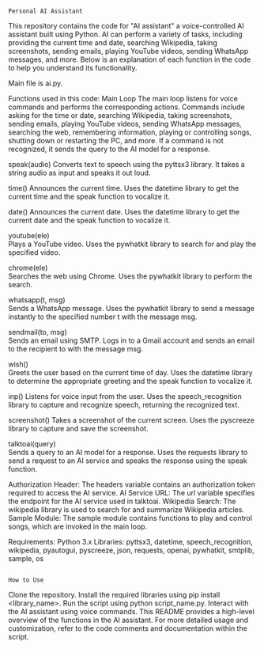                                                                                                 Personal AI Assistant

This repository contains the code for "AI assistant" a voice-controlled AI assistant built using Python. AI can perform a variety of tasks, including providing the current time and date, searching Wikipedia, taking screenshots, sending emails, playing YouTube videos, sending WhatsApp messages, and more. Below is an explanation of each function in the code to help you understand its functionality.

Main file is ai.py.

Functions used in this code:
Main Loop
The main loop listens for voice commands and performs the corresponding actions.
Commands include asking for the time or date, searching Wikipedia, taking screenshots, sending emails, playing YouTube videos, sending WhatsApp messages, searching the web, remembering information, playing or controlling songs, shutting down or restarting the PC, and more.
If a command is not recognized, it sends the query to the AI model for a response.

speak(audio)
Converts text to speech using the pyttsx3 library.
It takes a string audio as input and speaks it out loud.

time()
Announces the current time.
Uses the datetime library to get the current time and the speak function to vocalize it.

date()
Announces the current date.
Uses the datetime library to get the current date and the speak function to vocalize it.

youtube(ele)  
 Plays a YouTube video.
Uses the pywhatkit library to search for and play the specified video.

chrome(ele)  
 Searches the web using Chrome.
Uses the pywhatkit library to perform the search.

whatsapp(t, msg)  
 Sends a WhatsApp message.
Uses the pywhatkit library to send a message instantly to the specified number t with the message msg.

sendmail(to, msg)  
 Sends an email using SMTP.
Logs in to a Gmail account and sends an email to the recipient to with the message msg.

wish()  
 Greets the user based on the current time of day.
Uses the datetime library to determine the appropriate greeting and the speak function to vocalize it.

inp()
Listens for voice input from the user.
Uses the speech_recognition library to capture and recognize speech, returning the recognized text.

screenshot()
Takes a screenshot of the current screen.
Uses the pyscreeze library to capture and save the screenshot.

talktoai(query)  
 Sends a query to an AI model for a response.
Uses the requests library to send a request to an AI service and speaks the response using the speak function.

Authorization Header: The headers variable contains an authorization token required to access the AI service.
AI Service URL: The url variable specifies the endpoint for the AI service used in talktoai.
Wikipedia Search: The wikipedia library is used to search for and summarize Wikipedia articles.
Sample Module: The sample module contains functions to play and control songs, which are invoked in the main loop.

Requirements:
Python 3.x
Libraries:
pyttsx3, datetime, speech_recognition, wikipedia, pyautogui, pyscreeze, json, requests, openai, pywhatkit, smtplib, sample, os

                                                                                                        How to Use

Clone the repository.
Install the required libraries using pip install <library_name>.
Run the script using python script_name.py.
Interact with the AI assistant using voice commands.
This README provides a high-level overview of the functions in the AI assistant. For more detailed usage and customization, refer to the code comments and documentation within the script.
